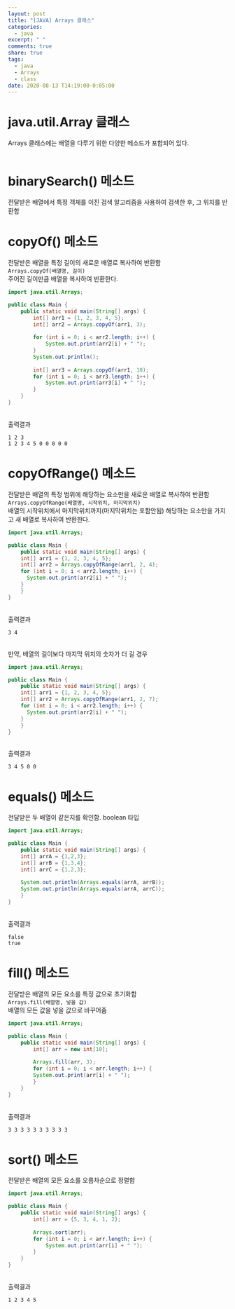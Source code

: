 ```yaml
---
layout: post
title: "[JAVA] Arrays 클래스"
categories:
  - java
excerpt: " "
comments: true
share: true
tags:
  - java
  - Arrays
  - class
date: 2020-08-13 T14:19:00-0:05:00
---
```


# java.util.Array 클래스
Arrays 클래스에는 배열을 다루기 위한 다양한 메소드가 포함되어 있다.<br/><br/>

# binarySearch() 메소드
전달받은 배열에서 특정 객체를 이진 검색 알고리즘을 사용하여 검색한 후, 그 위치를 반환함<br/>

# copyOf() 메소드
전달받은 배열을 특정 길이의 새로운 배열로 복사하여 반환함<br/>
`Arrays.copyOf(배열명, 길이)`<br/>
주어진 길이만큼 배열을 복사하여 반환한다.
```java
import java.util.Arrays;

public class Main {
	public static void main(String[] args) {
		int[] arr1 = {1, 2, 3, 4, 5};
		int[] arr2 = Arrays.copyOf(arr1, 3);
		
		for (int i = 0; i < arr2.length; i++) {
			System.out.print(arr2[i] + " ");
		}
		System.out.println();
		
		int[] arr3 = Arrays.copyOf(arr1, 10);
		for (int i = 0; i < arr3.length; i++) {
			System.out.print(arr3[i] + " ");
		}
	}
}
``` 
<br/> 출력결과
```
1 2 3 
1 2 3 4 5 0 0 0 0 0
```

# copyOfRange() 메소드
전달받은 배열의 특정 범위에 해당하는 요소만을 새로운 배열로 복사하여 반환함<br/>
`Arrays.copyOfRange(배열명, 시작위치, 마지막위치)` <br/>
배열의 시작위치에서 마지막위치까지(마지막위치는 포함안됨) 해당하는 요소만을 가지고 새 배열로 복사하여 반환한다.<br/>
```java
import java.util.Arrays;

public class Main {
	public static void main(String[] args) {
    int[] arr1 = {1, 2, 3, 4, 5};
    int[] arr2 = Arrays.copyOfRange(arr1, 2, 4);
    for (int i = 0; i < arr2.length; i++) {
      System.out.print(arr2[i] + " ");
    }
	}
}
```
<br/>출력결과
```
3 4
```
<br/>
만약, 배열의 길이보다 마지막 위치의 숫자가 더 길 경우

```java
import java.util.Arrays;

public class Main {
	public static void main(String[] args) {
    int[] arr1 = {1, 2, 3, 4, 5};
    int[] arr2 = Arrays.copyOfRange(arr1, 2, 7);
    for (int i = 0; i < arr2.length; i++) {
      System.out.print(arr2[i] + " ");
    }
	}
}
```
<br/>출력결과
```
3 4 5 0 0 
```

# equals() 메소드
전달받은 두 배열이 같은지를 확인함. boolean 타입<br/>
```java
import java.util.Arrays;

public class Main {
	public static void main(String[] args) {
    int[] arrA = {1,2,3};
    int[] arrB = {1,3,4};
    int[] arrC = {1,2,3}; 
    
    System.out.println(Arrays.equals(arrA, arrB));
    System.out.println(Arrays.equals(arrA, arrC));
	}
}
```
<br/>출력결과
```
false
true
```

# fill() 메소드
전달받은 배열의 모든 요소를 특정 값으로 초기화함<br/>
`Arrays.fill(배열명, 넣을 값)`<br/>
배열의 모든 값을 넣을 값으로 바꾸어줌<br/>

```java
import java.util.Arrays;

public class Main {
	public static void main(String[] args) {
        int[] arr = new int[10];
    
        Arrays.fill(arr, 3);
        for (int i = 0; i < arr.length; i++) {
        System.out.print(arr[i] + " ");
        }
	}
}
```
<br/>출력결과

```
3 3 3 3 3 3 3 3 3 3
```

# sort() 메소드
전달받은 배열의 모든 요소를 오름차순으로 정렬함
```java
import java.util.Arrays;

public class Main {
	public static void main(String[] args) {
		int[] arr = {5, 3, 4, 1, 2};
		
		Arrays.sort(arr);
		for (int i = 0; i < arr.length; i++) {
			System.out.print(arr[i] + " ");
		}
	}
}
```
<br/>
출력결과

```
1 2 3 4 5
```
